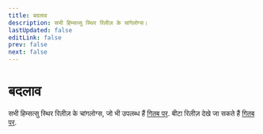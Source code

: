 ```yaml
---
title: बदलाव
description: सभी हिम्सत्सु स्थिर रिलीज़ के चांगेलोग्स।
lastUpdated: false
editLink: false
prev: false
next: false
---
```


# बदलाव

सभी हिम्सत्सु स्थिर रिलीज़ के चांगलोग्स, जो भी उपलब्ध हैं [गितब पर](https://github.com/RepoDevil/Himitsu/releases). बीटा रिलीज़ देखे जा सकते हैं [गितब पर](https://github.com/RepoDevil/TsubakiBuilder/releases).

<ChangelogsList />
